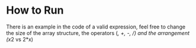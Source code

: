 # How to Run

There is an example in the code of a valid expression, feel free to change the size of the array structure, the operators (*, +, -, /) and the arrangement (x*2 vs 2*x)